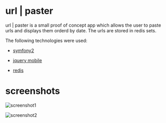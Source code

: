 url | paster
========================

url | paster is a small proof of concept app which allows the user
to paste urls and displays them orderd by date.
The urls are stored in redis sets.


The following technologies were used:

- [symfony2][1]

- [jquery mobile][2]

- [redis][3]

[1]:  http://symfony.com
[2]:  http://jquerymobile.com
[3]:  http://redis.io


screenshots
=========================
![screenshot1](https://camo.githubusercontent.com/f96596e342737744799230cbc3b4a5e73a7dae67/68747470733a2f2f70686f746f732d352e64726f70626f782e636f6d2f742f302f414141486f524a43746367696b36714d75786851465446354e727239335631705841797255714a6d6e30524f2d412f31322f31373532333131302f706e672f31303234783736382f332f313430303138373630302f302f322f73637265656e312e706e672f666474364b6d6e6e7156572d44644361733765456a5750424e412d466149764974456b50734b6439534f51)

![screenshot2](https://camo.githubusercontent.com/8cbd3d2b5fad4c23fa9644a29fea974185025e11/68747470733a2f2f70686f746f732d342e64726f70626f782e636f6d2f742f302f4141436457356d52644231483658714e36436b384d41394e752d474a516445566258414d444f462d6667743161512f31322f31373532333131302f706e672f31303234783736382f332f313430303138373630302f302f322f73637265656e322e706e672f4e34433956432d526735613653745330666e61704a7634667a4c46704b634867486c6f3568684c515a6551)

